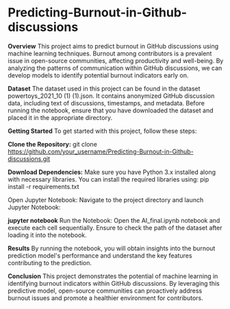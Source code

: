 # Predicting-Burnout-in-Github-discussions

**Overview**
This project aims to predict burnout in GitHub discussions using machine learning techniques. Burnout among contributors is a prevalent issue in open-source communities, affecting productivity and well-being. By analyzing the patterns of communication within GitHub discussions, we can develop models to identify potential burnout indicators early on.

**Dataset**
The dataset used in this project can be found in the dataset powertoys_2021_10 (1) (1).json. It contains anonymized GitHub discussion data, including text of discussions, timestamps, and metadata. Before running the notebook, ensure that you have downloaded the dataset and placed it in the appropriate directory.

**Getting Started**
To get started with this project, follow these steps:

**Clone the Repository:**
git clone https://github.com/your_username/Predicting-Burnout-in-Github-discussions.git

**Download Dependencies:**
Make sure you have Python 3.x installed along with necessary libraries. You can install the required libraries using:
pip install -r requirements.txt

Open Jupyter Notebook:
Navigate to the project directory and launch Jupyter Notebook:

**jupyter notebook**
Run the Notebook:
Open the AI_final.ipynb notebook and execute each cell sequentially. Ensure to check the path of the dataset after loading it into the notebook.

**Results**
By running the notebook, you will obtain insights into the burnout prediction model's performance and understand the key features contributing to the prediction.

**Conclusion**
This project demonstrates the potential of machine learning in identifying burnout indicators within GitHub discussions. By leveraging this predictive model, open-source communities can proactively address burnout issues and promote a healthier environment for contributors.
